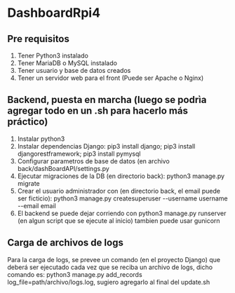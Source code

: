 # DashboardRpi4


## Pre requisitos
1. Tener Python3 instalado
2. Tener MariaDB o MySQL instalado
3. Tener usuario y base de datos creados
4. Tener un servidor web para el front (Puede ser Apache o Nginx)

## Backend, puesta en marcha (luego se podrìa agregar todo en un .sh para hacerlo más práctico)
1. Instalar python3
2. Instalar dependencias Django: pip3 install django; pip3 install djangorestframework; pip3 install pymysql
3. Configurar parametros de base de datos (en archivo back/dashBoardAPI/settings.py
4. Ejecutar migraciones de la DB (en directorio back): python3 manage.py migrate
5. Crear el usuario administrador con (en directorio back, el email puede ser ficticio): python3 manage.py createsuperuser --username username --email email 
6. El backend se puede dejar corriendo con python3 manage.py runserver (en algun script que se ejecute al inicio) tambien puede usar gunicorn

## Carga de archivos de logs
Para la carga de logs, se prevee un comando (en el proyecto Django) que deberá ser ejecutado cada vez que se reciba un archivo de logs, dicho comando es: python3 manage.py add_records log_file=path/archivo/logs.log, sugiero agregarlo al final del update.sh
